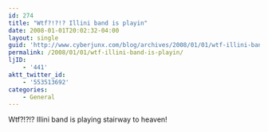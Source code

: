 ```yaml
---
id: 274
title: "Wtf?!?!? Illini band is playin"
date: 2008-01-01T20:02:32-04:00
layout: single
guid: 'http://www.cyberjunx.com/blog/archives/2008/01/01/wtf-illini-band-is-playin/'
permalink: /2008/01/01/wtf-illini-band-is-playin/
ljID:
    - '441'
aktt_twitter_id:
    - '553513692'
categories:
    - General
---
```


Wtf?!?!? Illini band is playing stairway to heaven!